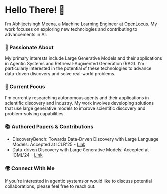 # Hello There! 🌟
I’m Abhijeetsingh Meena, a Machine Learning Engineer at [OpenLocus](https://openlocus.ai/). My work focuses on exploring new technologies and contributing to advancements in AI.

### 🚀 Passionate About
My primary interests include Large Generative Models and their applications in Agentic Systems and Retrieval-Augmented Generation (RAG). I'm particularly interested in the potential of these technologies to advance data-driven discovery and solve real-world problems.

### 🔭 Current Focus
I'm currently researching autonomous agents and their applications in scientific discovery and industry. My work involves developing solutions that use large generative models to improve scientific discovery and problem-solving capabilities.

### 📚 Authored Papers & Contributions
- DiscoveryBench: Towards Data-Driven Discovery with Large Language Models: Accepted at ICLR'25 - [Link](https://arxiv.org/abs/2407.01725v1)
- Data-driven Discovery with Large Generative Models: Accepted at ICML'24 - [Link](https://arxiv.org/abs/2402.13610)

### 🌍 Connect With Me
If you're interested in agentic systems or would like to discuss potential collaborations, please feel free to reach out.
